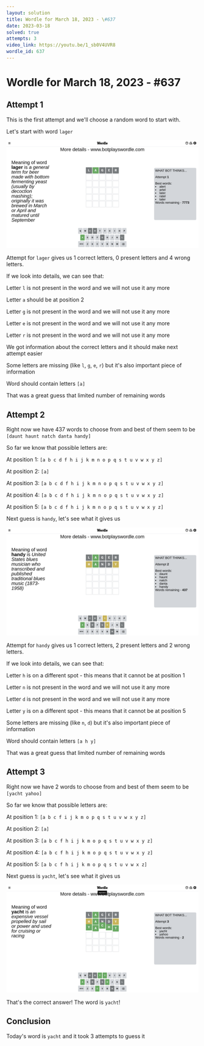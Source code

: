 ```yaml
---
layout: solution
title: Wordle for March 18, 2023 - \#637
date: 2023-03-18
solved: true
attempts: 3
video_link: https://youtu.be/1_sb0V4UVR8
wordle_id: 637
---
```


# Wordle for March 18, 2023 - \#637

## Attempt 1

This is the first attempt and we'll choose a random word to start with.

Let's start with word `lager`

![Attempt 1](2023-03-18/attempt-1.png)

Attempt for `lager` gives us 1 correct letters, 0 present letters and 4 wrong letters.

If we look into details, we can see that:

Letter `l` is not present in the word and we will not use it any more

Letter `a` should be at position 2

Letter `g` is not present in the word and we will not use it any more

Letter `e` is not present in the word and we will not use it any more

Letter `r` is not present in the word and we will not use it any more

We got information about the correct letters and it should make next attempt easier

Some letters are missing (like `l`, `g`, `e`, `r`) but it's also important piece of information

Word should contain letters `[a]`

That was a great guess that limited number of remaining words



## Attempt 2

Right now we have 437 words to choose from and best of them seem to be `[daunt haunt natch danta handy]`

So far we know that possible letters are:

At position 1: `[a b c d f h i j k m n o p q s t u v w x y z]`

At position 2: `[a]`

At position 3: `[a b c d f h i j k m n o p q s t u v w x y z]`

At position 4: `[a b c d f h i j k m n o p q s t u v w x y z]`

At position 5: `[a b c d f h i j k m n o p q s t u v w x y z]`

Next guess is `handy`, let's see what it gives us

![Attempt 2](2023-03-18/attempt-2.png)

Attempt for `handy` gives us 1 correct letters, 2 present letters and 2 wrong letters.

If we look into details, we can see that:

Letter `h` is on a different spot - this means that it cannot be at position 1

Letter `n` is not present in the word and we will not use it any more

Letter `d` is not present in the word and we will not use it any more

Letter `y` is on a different spot - this means that it cannot be at position 5

Some letters are missing (like `n`, `d`) but it's also important piece of information

Word should contain letters `[a h y]`

That was a great guess that limited number of remaining words



## Attempt 3

Right now we have 2 words to choose from and best of them seem to be `[yacht yahoo]`

So far we know that possible letters are:

At position 1: `[a b c f i j k m o p q s t u v w x y z]`

At position 2: `[a]`

At position 3: `[a b c f h i j k m o p q s t u v w x y z]`

At position 4: `[a b c f h i j k m o p q s t u v w x y z]`

At position 5: `[a b c f h i j k m o p q s t u v w x z]`

Next guess is `yacht`, let's see what it gives us

![Attempt 3](2023-03-18/attempt-3.png)

That's the correct answer! The word is `yacht`!

## Conclusion

Today's word is `yacht` and it took 3 attempts to guess it

